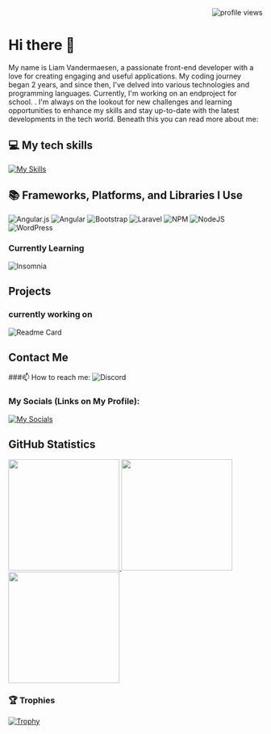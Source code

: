 
<!--
**liamvdm2/liamvdm2** is a ✨ _special_ ✨ repository because its `README.md` (this file) appears on your GitHub profile.
-->



<p align="right">
  <img src="https://komarev.com/ghpvc/?username=liamvdm2&color=brightgreen&style=flat-square" alt="profile views">
</p>

# Hi there 👋
My name is Liam Vandermaesen,
a passionate front-end developer with a love for creating engaging and useful applications. My coding journey began 2 years, and since then, I've delved into various technologies and programming languages.
Currently, I'm working on an endproject for school. . I'm always on the lookout for new challenges and learning opportunities to enhance my skills and stay up-to-date with the latest developments in the tech world.
Beneath this you can read more about me:

## 💻 My tech skills
[![My Skills](https://skillicons.dev/icons?i=angular,css,figma,html,js,mysql,nodejs,ts,wordpress,linux,powershell,vscode)](https://skillicons.dev)


## 📚 Frameworks, Platforms, and Libraries I Use

![Angular.js](https://img.shields.io/badge/angular.js-%23E23237.svg?style=for-the-badge&logo=angularjs&logoColor=white)
![Angular](https://img.shields.io/badge/angular-%23DD0031.svg?style=for-the-badge&logo=angular&logoColor=white)
![Bootstrap](https://img.shields.io/badge/bootstrap-%238511FA.svg?style=for-the-badge&logo=bootstrap&logoColor=white)
![Laravel](https://img.shields.io/badge/laravel-%23FF2D20.svg?style=for-the-badge&logo=laravel&logoColor=white)
![NPM](https://img.shields.io/badge/NPM-%23CB3837.svg?style=for-the-badge&logo=npm&logoColor=white)
![NodeJS](https://img.shields.io/badge/node.js-6DA55F?style=for-the-badge&logo=node.js&logoColor=white)
![WordPress](https://img.shields.io/badge/WordPress-%23117AC9.svg?style=for-the-badge&logo=WordPress&logoColor=white)

### Currently Learning 
![Insomnia](https://img.shields.io/badge/Insomnia-black?style=for-the-badge&logo=insomnia&logoColor=5849BE)

## Projects

### currently working on
![Readme Card](https://github-readme-stats.vercel.app/api/pin/?username=liamvdm2&repo=eindproject)

## Contact Me
###📫 How to reach me: 
![Discord](https://dcbadge.vercel.app/api/shield/473182309957500929?theme=discord)

### My Socials (Links on My Profile):
[![My Socials](https://skillicons.dev/icons?i=github,instagram,linkedin&perline=3)](https://skillicons.dev)

## GitHub Statistics
<p>
  <a href="https://github.com/liamvdm2">
    <img src="https://github-readme-stats.vercel.app/api?username=liamvdm2&show_icons=true&theme=dark&show=prs_merged,prs_merged_percentage&theme=dark#gh-dark-mode-only" height="220"/>
    <img src="https://github-readme-stats.vercel.app/api?username=liamvdm2&show_icons=true&theme=dark&show=prs_merged,prs_merged_percentage&theme=dark#gh-light-mode-only" height="220"/>
  </a>
  <a href="https://github.com/liamvdm2">
    <img src="https://github-readme-stats.vercel.app/api/top-langs/?username=liamvdm2&layout=compact&langs_count=6&theme=transparent" height="220"/>
  </a>
</p>

### 🏆 Trophies
[![Trophy](https://github-profile-trophy.vercel.app/?username=liamvdm2&theme=tokyonight)](https://github.com/ryo-ma/github-profile-trophy)




